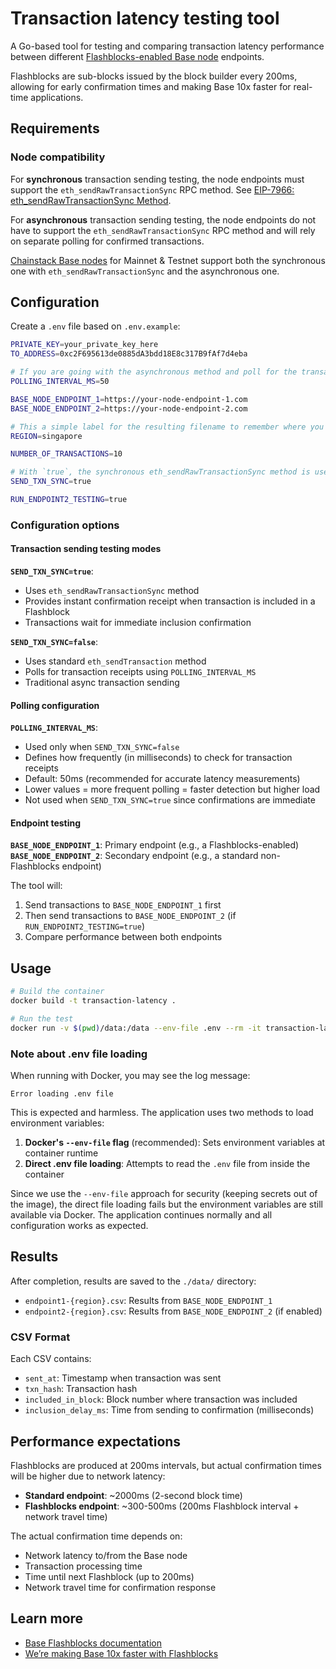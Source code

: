 # Transaction latency testing tool

A Go-based tool for testing and comparing transaction latency performance between different [Flashblocks-enabled Base node](https://blog.base.dev/accelerating-base-with-flashblocks) endpoints.

Flashblocks are sub-blocks issued by the block builder every 200ms, allowing for early confirmation times and making Base 10x faster for real-time applications.

## Requirements

### Node compatibility

For **synchronous** transaction sending testing, the node endpoints must support the `eth_sendRawTransactionSync` RPC method. See [EIP-7966: eth_sendRawTransactionSync Method](https://eips.ethereum.org/EIPS/eip-7966).

For **asynchronous** transaction sending testing, the node endpoints do not have to support the `eth_sendRawTransactionSync` RPC method and will rely on separate polling for confirmed transactions.

[Chainstack Base nodes](https://chainstack.com/build-better-with-base/) for Mainnet & Testnet support both the synchronous one with `eth_sendRawTransactionSync` and the asynchronous one.

## Configuration

Create a `.env` file based on `.env.example`:

```bash
PRIVATE_KEY=your_private_key_here
TO_ADDRESS=0xc2F695613de0885dA3bdd18E8c317B9fAf7d4eba

# If you are going with the asynchronous method and poll for the transaction receipts separately
POLLING_INTERVAL_MS=50

BASE_NODE_ENDPOINT_1=https://your-node-endpoint-1.com
BASE_NODE_ENDPOINT_2=https://your-node-endpoint-2.com

# This a simple label for the resulting filename to remember where you sent the test transactions from. Not used in any node routing.
REGION=singapore

NUMBER_OF_TRANSACTIONS=10

# With `true`, the synchronous eth_sendRawTransactionSync method is used. With `false`, the asynchronous method is used with POLLING_INTERVAL_MS=50
SEND_TXN_SYNC=true

RUN_ENDPOINT2_TESTING=true
```

### Configuration options

#### Transaction sending testing modes

**`SEND_TXN_SYNC=true`**: 
- Uses `eth_sendRawTransactionSync` method
- Provides instant confirmation receipt when transaction is included in a Flashblock
- Transactions wait for immediate inclusion confirmation

**`SEND_TXN_SYNC=false`**: 
- Uses standard `eth_sendTransaction` method
- Polls for transaction receipts using `POLLING_INTERVAL_MS`
- Traditional async transaction sending

#### Polling configuration

**`POLLING_INTERVAL_MS`**: 
- Used only when `SEND_TXN_SYNC=false`
- Defines how frequently (in milliseconds) to check for transaction receipts
- Default: 50ms (recommended for accurate latency measurements)
- Lower values = more frequent polling = faster detection but higher load
- Not used when `SEND_TXN_SYNC=true` since confirmations are immediate

#### Endpoint testing

**`BASE_NODE_ENDPOINT_1`**: Primary endpoint (e.g., a Flashblocks-enabled)
**`BASE_NODE_ENDPOINT_2`**: Secondary endpoint (e.g., a standard non-Flashblocks endpoint)

The tool will:
1. Send transactions to `BASE_NODE_ENDPOINT_1` first
2. Then send transactions to `BASE_NODE_ENDPOINT_2` (if `RUN_ENDPOINT2_TESTING=true`)
3. Compare performance between both endpoints

## Usage

```bash
# Build the container
docker build -t transaction-latency .

# Run the test
docker run -v $(pwd)/data:/data --env-file .env --rm -it transaction-latency
```

### Note about .env file loading

When running with Docker, you may see the log message:
```
Error loading .env file
```

This is expected and harmless. The application uses two methods to load environment variables:
1. **Docker's `--env-file` flag** (recommended): Sets environment variables at container runtime
2. **Direct .env file loading**: Attempts to read the `.env` file from inside the container

Since we use the `--env-file` approach for security (keeping secrets out of the image), the direct file loading fails but the environment variables are still available via Docker. The application continues normally and all configuration works as expected.

## Results

After completion, results are saved to the `./data/` directory:

- `endpoint1-{region}.csv`: Results from `BASE_NODE_ENDPOINT_1`
- `endpoint2-{region}.csv`: Results from `BASE_NODE_ENDPOINT_2` (if enabled)

### CSV Format

Each CSV contains:
- `sent_at`: Timestamp when transaction was sent
- `txn_hash`: Transaction hash
- `included_in_block`: Block number where transaction was included
- `inclusion_delay_ms`: Time from sending to confirmation (milliseconds)

## Performance expectations

Flashblocks are produced at 200ms intervals, but actual confirmation times will be higher due to network latency:

- **Standard endpoint**: ~2000ms (2-second block time)
- **Flashblocks endpoint**: ~300-500ms (200ms Flashblock interval + network travel time)

The actual confirmation time depends on:
- Network latency to/from the Base node
- Transaction processing time
- Time until next Flashblock (up to 200ms)
- Network travel time for confirmation response

## Learn more

- [Base Flashblocks documentation](https://docs.base.org/base-chain/flashblocks/apps)
- [We’re making Base 10x faster with Flashblocks](https://blog.base.dev/accelerating-base-with-flashblocks)
